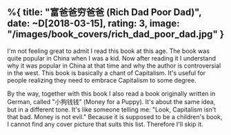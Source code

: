 %{
  title: "富爸爸穷爸爸 (Rich Dad Poor Dad)",
  date: ~D[2018-03-15],
  rating: 3,
  image: "/images/book_covers/rich_dad_poor_dad.jpg"
}
---

I'm not feeling great to admit I read this book at this age. The book was quite popular in China when I was a kid. Now after reading it I understand why it was popular in China at that time and why the author is controversial in the west. This book is basically a chant of Capitalism. It's useful for people realizing they need to embrace Capitalism to some degree.

By the way, together with this book I also read a book originally written in German, called "小狗钱钱" (Money for a Puppy). It's about the same idea, but in a different tone. It's like someone telling me: "Look, Capitalism isn't that bad. Money is not evil." Because it is supposed to be a children's book, I cannot find any cover picture that suits this list. Therefore I'll skip it.
